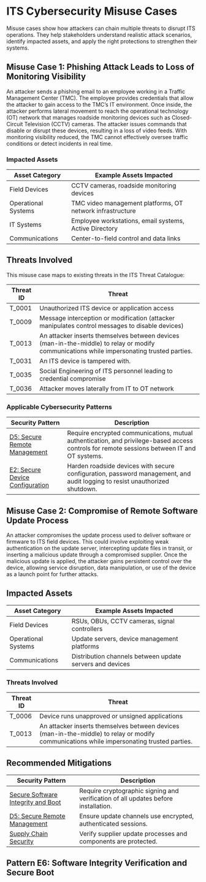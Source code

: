 # ITS Cybersecurity Misuse Cases

Misuse cases show how attackers can chain multiple threats to disrupt ITS operations. They help stakeholders understand realistic attack scenarios, identify impacted assets, and apply the right protections to strengthen their systems.

## Misuse Case 1: Phishing Attack Leads to Loss of Monitoring Visibility

An attacker sends a phishing email to an employee working in a Traffic Management Center (TMC). The employee provides credentials that allow the attacker to gain access to the TMC’s IT environment. Once inside, the attacker performs lateral movement to reach the operational technology (OT) network that manages roadside monitoring devices such as Closed-Circuit Television (CCTV) cameras. The attacker issues commands that disable or disrupt these devices, resulting in a loss of video feeds. With monitoring visibility reduced, the TMC cannot effectively oversee traffic conditions or detect incidents in real time.

### Impacted Assets

| Asset Category      | Example Assets Impacted                                   |
| ------------------- | --------------------------------------------------------- |
| Field Devices       | CCTV cameras, roadside monitoring devices                 |
| Operational Systems | TMC video management platforms, OT network infrastructure |
| IT Systems          | Employee workstations, email systems, Active Directory    |
| Communications      | Center-to-field control and data links                    |

## Threats Involved

This misuse case maps to existing threats in the ITS Threat Catalogue:

| Threat ID | Threat                                                       |
| --------- | ------------------------------------------------------------ |
| T_0001    | Unauthorized ITS device or application access                |
| T_0009    | Message interception or modification (attacker manipulates control messages to disable devices) |
| T_0013    | An attacker inserts themselves between devices (man-in-the-middle) to relay or modify communications while impersonating trusted parties. |
| T_0031    | An ITS device is tampered with.                              |
| T_0035    | Social Engineering of ITS personnel leading to credential compromise |
| T_0036    | Attacker moves laterally from IT to OT network               |

### Applicable Cybersecurity Patterns

| Security Pattern                                             | Description                                                  |
| ------------------------------------------------------------ | ------------------------------------------------------------ |
| [D5: Secure Remote Management](patterns-developer.md#pattern-d5:-secure-remote-management) | Require encrypted communications, mutual authentication, and privilege-based access controls for remote sessions between IT and OT systems. |
| [E2: Secure Device Configuration](pattern-edge.md#pattern-e2:-secure-device-configuration) | Harden roadside devices with secure configuration, password management, and audit logging to resist unauthorized shutdown. |

## Misuse Case 2: Compromise of Remote Software Update Process

An attacker compromises the update process used to deliver software or firmware to ITS field devices. This could involve exploiting weak authentication on the update server, intercepting update files in transit, or inserting a malicious update through a compromised supplier. Once the malicious update is applied, the attacker gains persistent control over the device, allowing service disruption, data manipulation, or use of the device as a launch point for further attacks.

## Impacted Assets

| Asset Category      | Example Assets Impacted                                  |
| ------------------- | -------------------------------------------------------- |
| Field Devices       | RSUs, OBUs, CCTV cameras, signal controllers             |
| Operational Systems | Update servers, device management platforms              |
| Communications      | Distribution channels between update servers and devices |

### Threats Involved

| Threat ID | Threat                                                       |
| --------- | ------------------------------------------------------------ |
| T_0006    | Device runs unapproved or unsigned applications              |
| T_0013    | An attacker inserts themselves between devices (man-in-the-middle) to relay or modify communications while impersonating trusted parties. |

## Recommended Mitigations

| Security Pattern                                             | Description                                                  |
| ------------------------------------------------------------ | ------------------------------------------------------------ |
| [Secure Software Integrity and Boot](patterns-edge.md#pattern-e6:-software-integrity-verification-and-secure-boot) | Require cryptographic signing and verification of all updates before installation. |
| [D5: Secure Remote Management](patterns-developer.md#pattern-d5:-secure-remote-management) | Ensure update channels use encrypted, authenticated sessions. |
| [Supply Chain Security](patterns-developer.md#pattern-d4:-supply-chain-security) | Verify supplier update processes and components are protected. |

## Pattern E6: Software Integrity Verification and Secure Boot 
